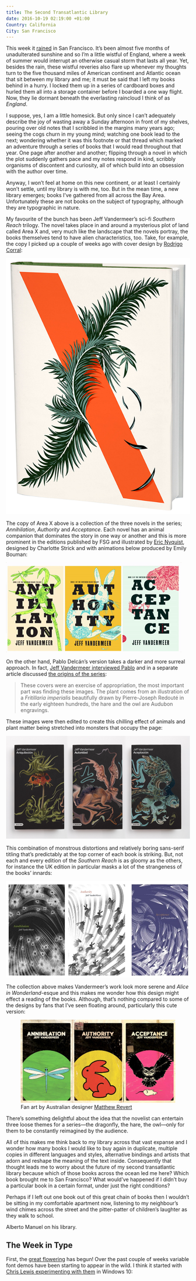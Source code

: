 ```yaml
---
title: The Second Transatlantic Library
date: 2016-10-19 02:19:00 +01:00
Country: California
City: San Francisco
---
```


<p>This week it <a href="https://twitter.com/vruba/status/786964172428816384">rained</a> in San Francisco. It’s been almost five months of unadulterated sunshine and so I’m a little wistful of England, where a week of summer would interrupt an otherwise casual storm that lasts all year. Yet, besides the rain, these wistful reveries also flare up whenever my thoughts turn to the five thousand miles of American continent and Atlantic ocean that sit between my library and me; it must be said that I left my books behind in a hurry. I locked them up in a series of cardboard boxes and hurled them all into a storage container before I boarded a one way flight. Now, they lie dormant beneath the everlasting raincloud I think of as <em>England</em>.</p>

<p>I suppose, yes, I am a little homesick. But only since I can’t adequately describe the joy of wasting away a Sunday afternoon in front of my shelves, pouring over old notes that I scribbled in the margins many years ago; seeing the cogs churn in my young mind; watching one book lead to the next; wondering whether it was this footnote or that thread which marked an adventure through a series of books that I would read throughout that year. One page after another and another; flipping through a novel in which the plot suddenly gathers pace and my notes respond in kind, scribbly organisms of discontent and curiosity, all of which build into an obsession with the author over time.</p>

<p>Anyway, I won’t feel at home on this new continent, or at least I certainly won’t settle, until my library is with me, too. But in the mean time, a new library emerges; books I’ve gathered from all across the Bay Area. Unfortunately these are not books on the subject of typography, although they are typographic in nature.</p>

My favourite of the bunch has been Jeff Vandermeer’s sci-fi *Southern Reach* trilogy. The novel takes place in and around a mysterious plot of land called Area X and, very much like the landscape that the novels portray, the books themselves tend to have alien characteristics, too. Take, for example, the copy I picked up a couple of weeks ago with cover design by [Rodrigo Corral](http://www.jeffvandermeer.com/2015/01/21/rodrigo-corrals-cover-area-x-hardcover/):

![areax.png](/uploads/areax.png)

The copy of Area X above is a collection of the three novels in the series; *Annihilation*, *Authority* and *Acceptance*. Each novel has an animal companion that dominates the story in one way or another and this is more prominent in the editions published by FSG and illustrated by [Eric Nyquist](http://www.jeffvandermeer.com/2014/05/02/eric-nyquist-and-the-southern-reach-series/), designed by Charlotte Strick and with animations below produced by Emily Bouman:

<img src="/uploads/southern-reach.webp" onerror="this.onerror=null; this.src='/uploads/southern-reach.gif'">

On the other hand, Pablo Delcán’s version takes a darker and more surreal approach. In fact, [Jeff Vandermeer interviewed Pablo](http://www.fsgworkinprogress.com/2014/06/foreign-editions-the-southern-reach-trilogy) and in a separate article discussed [the origins of the series](http://www.theatlantic.com/entertainment/archive/2015/01/from-annihilation-to-acceptance-a-writers-surreal-journey/384884/):

> These covers were an exercise of appropriation, the most important part was finding these images. The plant comes from an illustration of a *Fritillaria imperialis* beautifully drawn by Pierre-Joseph Redouté in the early eighteen hundreds, the hare and the owl are Audubon engravings.

These images were then edited to create this chilling effect of animals and plant matter being stretched into monsters that occupy the page:

![Delcan1.png](/uploads/Delcan1.png)

This combination of monstrous distortions and relatively boring sans-serif titling that’s predictably at the top corner of each book is striking. But, not each and every edition of the *Southern Reach* is as gloomy as the others, for instance the UK edition in particular masks a lot of the strangeness of the books’ innards:

![southern-reach.jpg](/uploads/southern-reach.jpg)

The collection above makes Vandermeer’s work look more serene and *Alice in Wonderland*-esque and this makes me wonder how this design might effect a reading of the books. Although, that’s nothing compared to some of the designs by fans that I’ve seen floating around, particularly this cute version: 

<figure>
  <img src='/uploads/1f4cd7001.jpg'>
  <figcaption>Fan art by Australian designer <a href='http://www.jeffvandermeer.com/2014/05/12/the-southern-reach-goes-retro-with-covers-by-matthew-revert'>Matthew Revert</a></figcaption>
</figure>

There’s something delightful about the idea that the novelist can entertain three loose themes for a series—the dragonfly, the hare, the owl—only for them to be constantly reimagined by the audience. 

All of this makes me think back to my library across that vast expanse and I wonder how many books I would like to buy again in duplicate, multiple copies in different languages and styles, alternative bindings and artists that adorn and reshape the meaning of the text inside. Consequently that thought leads me to worry about the future of my second transatlantic library because which of those books across the ocean led me here? Which book brought me to San Francisco? What would’ve happened if I didn’t buy a particular book in a certain format, under just the right conditions? 

Perhaps if I left out one book out of this great chain of books then I wouldn’t be sitting in my comfortable apartment now, listening to my neighbour’s wind chimes across the street and the pitter-patter of children’s laughter as they walk to school. 

Alberto Manuel on his library.

## The Week in Type

First, the [great flowering](https://www.robinrendle.com/adventures/a-great-flowering/) has begun! Over the past couple of weeks variable font demos have been starting to appear in the wild. I think it started with [Chris Lewis experimenting with them](https://twitter.com/chrissam42/status/778716592049795075) in Windows 10:


